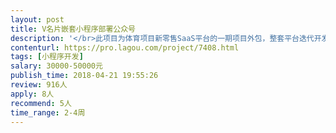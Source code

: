 ```yaml
---                
layout: post       
title: V名片嵌套小程序部署公众号           
description: '</br>此项目为体育项目新零售SaaS平台的一期项目外包，整套平台迭代开发，分三期完成，工期要求紧张，有现成开发案例、模块的优先考虑。</br>1.我方将提供可借鉴的产品案例、功能列表，由运营经理负责项目对接。</br>2.应用场景阐述为：前端销售、渠道、内部员工，发出V名片，客户通过嵌套有电商小程序的前端，进入电商形成交易、转发（三级分销）、分成，小程序需要部署到公众号。营销前端转发V名片里的文章，同步阅读量、转发率，显示在该文章链接上方。</br>3.电商-滚动banner、产品类目、购物车、个人账户。三级分销、团购、秒杀、库存显示。</br>4.开发小程序管理后台，名片创建授权；订单管理-订单创建、产品发布管理（选项列表、上架、下架）、会员管理-会员积分、营员管理（队长创建客户管理）、库存管理、团购、秒杀、爆品等营销工具、支付等。</br>欢迎各团队发起全周期竞标方案和报价！有教育类saas整案案例的优先考虑。</br>'     
contenturl: https://pro.lagou.com/project/7408.html      
tags: [小程序开发]            
salary: 30000-50000元          
publish_time: 2018-04-21 19:55:26         
review: 916人                   
apply: 8人                   
recommend: 5人                   
time_range: 2-4周              
---                 
```

